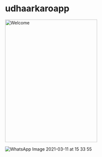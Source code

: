 # udhaarkaroapp
<img src="https://play-lh.googleusercontent.com/YCz03kuelYHy2HbELgV4oO6NDw91ef2R5OtueSU3iENh_Thc-hn9K-zuJVn_rIufDQ=w2560-h1440-rw" alt="Welcome" width="300" height="400">

![WhatsApp Image 2021-03-11 at 15 33 55](https://user-images.githubusercontent.com/56475822/119547329-99f91b80-bdb2-11eb-916b-cd1ba5c9a79d.jpeg)
